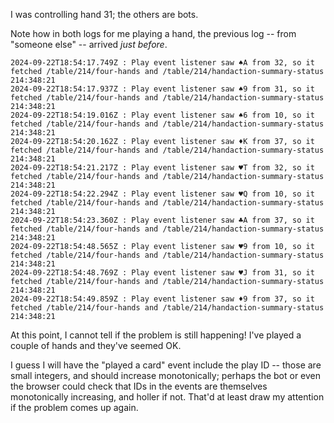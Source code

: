 I was controlling hand 31; the others are bots.

Note how in both logs for me playing a hand, the previous log -- from "someone else" -- arrived *just before*.

```
2024-09-22T18:54:17.749Z : Play event listener saw ♠A from 32, so it fetched /table/214/four-hands and /table/214/handaction-summary-status 214:348:21
2024-09-22T18:54:17.937Z : Play event listener saw ♠9 from 31, so it fetched /table/214/four-hands and /table/214/handaction-summary-status 214:348:21
2024-09-22T18:54:19.016Z : Play event listener saw ♠6 from 10, so it fetched /table/214/four-hands and /table/214/handaction-summary-status 214:348:21
2024-09-22T18:54:20.162Z : Play event listener saw ♦K from 37, so it fetched /table/214/four-hands and /table/214/handaction-summary-status 214:348:21
2024-09-22T18:54:21.217Z : Play event listener saw ♥T from 32, so it fetched /table/214/four-hands and /table/214/handaction-summary-status 214:348:21
2024-09-22T18:54:22.294Z : Play event listener saw ♥Q from 10, so it fetched /table/214/four-hands and /table/214/handaction-summary-status 214:348:21
2024-09-22T18:54:23.360Z : Play event listener saw ♣A from 37, so it fetched /table/214/four-hands and /table/214/handaction-summary-status 214:348:21
2024-09-22T18:54:48.565Z : Play event listener saw ♥9 from 10, so it fetched /table/214/four-hands and /table/214/handaction-summary-status 214:348:21
2024-09-22T18:54:48.769Z : Play event listener saw ♥J from 31, so it fetched /table/214/four-hands and /table/214/handaction-summary-status 214:348:21
2024-09-22T18:54:49.859Z : Play event listener saw ♦9 from 37, so it fetched /table/214/four-hands and /table/214/handaction-summary-status 214:348:21
```

At this point, I cannot tell if the problem is still happening!  I've played a couple of hands and they've seemed OK.

I guess I will have the "played a card" event include the play ID -- those are small integers, and should increase monotonically; perhaps the bot or even the browser could check that IDs in the events are themselves monotonically increasing, and holler if not.  That'd at least draw my attention if the problem comes up again.
